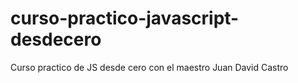 # curso-practico-javascript-desdecero
Curso practico de JS desde cero con el maestro Juan David Castro

